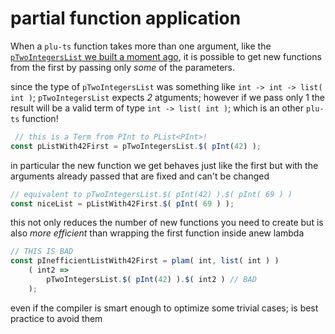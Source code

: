 # partial function application

When a `plu-ts` function takes more than one argument, like the [`pTwoIntegersList` we built a moment ago](./index.md), it is possible to get new functions from the first by passing only *some* of the parameters.

since the type of `pTwoIntegersList` was something like `int -> int -> list( int )`; `pTwoIntegersList` expects *2* atguments; however if we pass only 1 the result will be a valid term of type `int -> list( int )`; which is an other `plu-ts` function!
```ts
 // this is a Term from PInt to PList<PInt>!
const pListWith42First = pTwoIntegersList.$( pInt(42) );
```

in particular the new function we get behaves just like the first but with the arguments already passed that are fixed and can't be changed

```ts
// equivalent to pTwoIntegersList.$( pInt(42) ).$( pInt( 69 ) )
const niceList = pListWith42First.$( pInt( 69 ) );
```

this not only reduces the number of new functions you need to create but is also *more efficient* than wrapping the first function inside anew lambda

```ts
// THIS IS BAD
const pInefficientListWith42First = plam( int, list( int ) )
    ( int2 =>
        pTwoIntegersList.$( pInt(42) ).$( int2 ) // BAD
    );
```

even if the compiler is smart enough to optimize some trivial cases; is best practice to avoid them